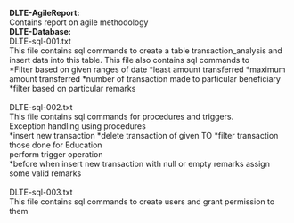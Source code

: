 **DLTE-AgileReport:**
   <br> Contains report on agile methodology</br>
**DLTE-Database:**
    <br>DLTE-sql-001.txt</br>
    This file contains sql commands to create a table transaction_analysis and insert data into this table. This file also contains sql commands to  
    *Filter based on given ranges of date
    *least amount transferred
    *maximum amount transferred
    *number of transaction made to particular beneficiary
    *filter based on particular remarks<br></br>
    DLTE-sql-002.txt
    <br>This file contains sql commands for procedures and triggers.
    <br>Exception handling using procedures</br>
    *insert new transaction
    *delete transaction of given TO
    *filter transaction those done for Education
    <br>perform trigger operation</br>
    *before when insert new transaction with null or empty remarks assign some valid remarks
    <br></br>
    DLTE-sql-003.txt
    <br>This file contains sql commands to create users and grant permission to them</br>

